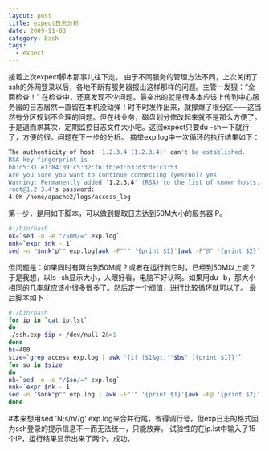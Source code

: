 ```yaml
---
layout: post
title: expect日志分析
date: 2009-11-03
category: bash
tags:
  - expect
---
```


接着上次expect脚本那事儿往下走。
由于不同服务的管理方法不同，上次关闭了ssh的外网登录以后，各地不断有服务器报出这样那样的问题。主管一发狠：“全面检查！”
在检查中，还真发现不少问题。最突出的就是很多本应该上传到中心服务器的日志居然一直留在本机没动弹！时不时发作出来，就撑爆了根分区——这当然有分区规划不合理的问题。但在线业务，磁盘划分修改起来就不是那么方便了。于是退而求其次，定期监控日志文件大小吧。这回expect只要du
-sh一下就行了，方便的很。问题在下一步的分析。
摘举exp.log中一次循环的执行结果如下：
```bash
The authenticity of host '1.2.3.4 (1.2.3.4)' can't be established.
RSA key fingerprint is
bb:d5:81:e1:84:09:c5:32:f6:fb:e1:b3:d3:de:c3:53.
Are you sure you want to continue connecting (yes/no)? yes
Warning: Permanently added '1.2.3.4' (RSA) to the list of known hosts.
root@1.2.3.4's password:
4.0K /home/apache2/logs/access_log
```
第一步，是用如下脚本，可以做到提取日志达到50M大小的服务器IP。
```bash
#!/bin/bash
nk=`sed -n -e "/50M/=" exp.log`
nnk=`expr $nk - 1`
sed -n "$nnk"p"" exp.log|awk -F"'" '{print $1}'|awk -F"@" '{print $2}'
```
但问题是：如果同时有两台到50M呢？或者在运行到它时，已经到50M以上呢？
于是我想，以ls -sh显示大小，人眼好看，电脑不好认啊。如果用du -b，那大小相同的几率就应该小很多很多了。然后定一个阀值，进行比较循环就可以了。
最后脚本如下：
```bash
#!/bin/bash
for ip in `cat ip.lst`
do
./ssh.exp $ip > /dev/null 2&>1
done
bs=400
size=`grep access exp.log | awk '{if ($1&gt;'"$bs"'){print $1}}'`
for so in $size
do
nk=`sed -n -e "/$so/=" exp.log`
nnk=`expr $nk - 1`
sed -n "$nnk"p"" exp.log | awk -F"'" '{print $1}'|awk -F@ '{print $2}'
done
```
#本来想用sed 'N;s/n//g' exp.log来合并行尾，省得调行号，但exp日志的格式因为ssh登录的提示信息不一而无法统一，只能放弃。
试验性的在ip.lst中输入了15个IP，运行结果显示出来了两个。成功。

